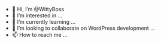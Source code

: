 - 👋 Hi, I’m @WittyBoss
- 👀 I’m interested in ...
- 🌱 I’m currently learning ...
- 💞️ I’m looking to collaborate on WordPress development ...
- 📫 How to reach me ...

<!---
WittyBoss/WittyBoss is a ✨ special ✨ repository because its `README.md` (this file) appears on your GitHub profile.
You can click the Preview link to take a look at your changes.
--->
